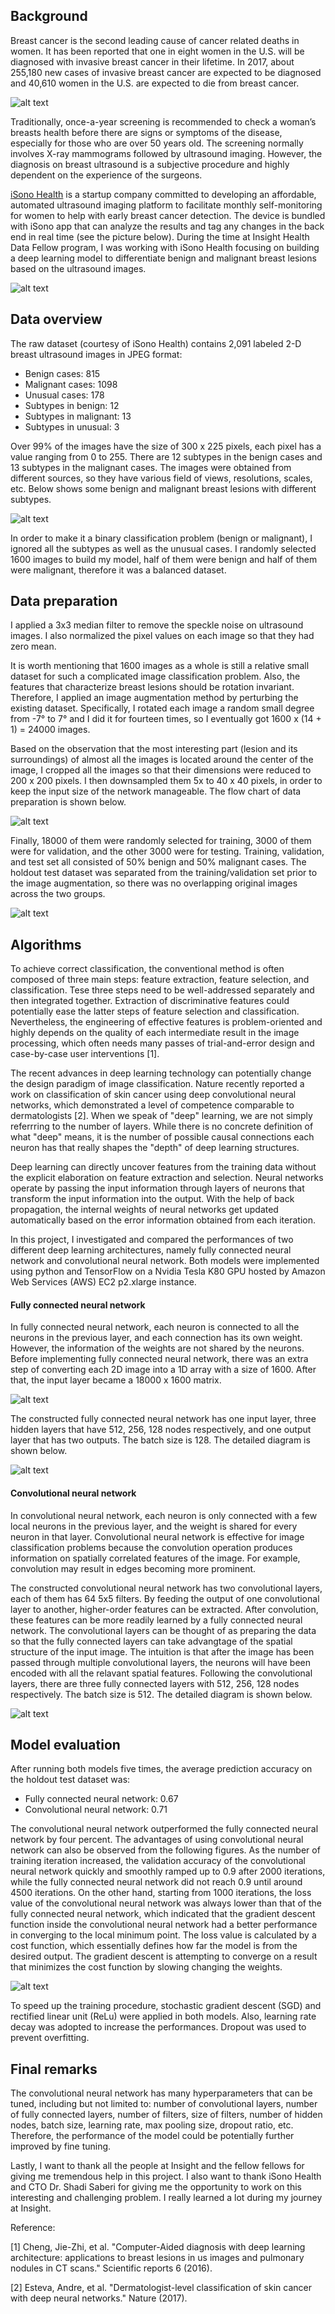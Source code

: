 ## Background

Breast cancer is the second leading cause of cancer related deaths in women. It has been reported that one in eight women in the U.S. will be diagnosed with invasive breast cancer in their lifetime. In 2017, about 255,180 new cases of invasive breast cancer are expected to be diagnosed and 40,610 women in the U.S. are expected to die from breast cancer.

![alt text](https://farm1.staticflickr.com/754/32555142611_c4f9e68617_b.jpg)

Traditionally, once-a-year screening is recommended to check a woman’s breasts health before there are signs or symptoms of the disease, especially for those who are over 50 years old. The screening normally involves X-ray mammograms followed by ultrasound imaging. However, the diagnosis on breast ultrasound is a subjective procedure and highly dependent on the experience of the surgeons. 

[iSono Health](http://www.isonohealth.com/) is a startup company committed to developing an affordable, automated ultrasound imaging platform to facilitate monthly self-monitoring for women to help with early breast cancer detection. The device is bundled with iSono app that can analyze the results and tag any changes in the back end in real time (see the picture below). During the time at Insight Health Data Fellow program, I was working with iSono Health focusing on building a deep learning model to differentiate benign and malignant breast lesions based on the ultrasound images.

![alt text](https://farm1.staticflickr.com/778/32518628362_5e8e668c23_b.jpg)

## Data overview 

The raw dataset (courtesy of iSono Health) contains 2,091 labeled 2-D breast ultrasound images in JPEG format:

- Benign cases: 815
- Malignant cases: 1098
- Unusual cases: 178
- Subtypes in benign: 12
- Subtypes in malignant: 13
- Subtypes in unusual: 3

Over 99% of the images have the size of 300 x 225 pixels, each pixel has a value ranging from 0 to 255. There are 12 subtypes in the benign cases and 13 subtypes in the malignant cases. The images were obtained from different sources, so they have various field of views, resolutions, scales, etc. Below shows some benign and malignant breast lesions with different subtypes.

![alt text](https://farm1.staticflickr.com/290/32292792970_224a161014_b.jpg)

In order to make it a binary classification problem (benign or malignant), I ignored all the subtypes as well as the unusual cases. I randomly selected 1600 images to build my model, half of them were benign and half of them were malignant, therefore it was a balanced dataset. 

## Data preparation

I applied a 3x3 median filter to remove the speckle noise on ultrasound images. I also normalized the pixel values on each image so that they had zero mean. 

It is worth mentioning that 1600 images as a whole is still a relative small dataset for such a complicated image classification problem. Also, the features that characterize breast lesions should be rotation invariant. Therefore, I applied an image augmentation method by perturbing the existing dataset. Specifically, I rotated each image a random small degree from -7° to 7° and I did it for fourteen times, so I eventually got 1600 x (14 + 1) = 24000 images. 

Based on the observation that the most interesting part (lesion and its surroundings) of almost all the images is located around the center of the image, I cropped all the images so that their dimensions were reduced to 200 x 200 pixels. I then downsampled them 5x to 40 x 40 pixels, in order to keep the input size of the network manageable. The flow chart of data preparation is shown below.

![alt text](https://farm1.staticflickr.com/460/31831625064_552f5abfd0_b.jpg)

Finally, 18000 of them were randomly selected for training, 3000 of them were for validation, and the other 3000 were for testing. Training, validation, and test set all consisted of 50% benign and 50% malignant cases. The holdout test dataset was separated from the training/validation set prior to the image augmentation, so there was no overlapping original images across the two groups.

![alt text](https://farm1.staticflickr.com/686/32631809276_9b69b5d9d9_b.jpg)

## Algorithms

To achieve correct classification, the conventional method is often composed of three main steps: feature extraction, feature selection, and classification. Tese three steps need to be well-addressed separately and then integrated together. Extraction of discriminative features could potentially ease the latter steps of feature selection and classification. Nevertheless, the engineering of effective features is problem-oriented and highly depends on the quality of each intermediate result in the image processing, which often needs many passes of trial-and-error design and case-by-case user interventions [1].

The recent advances in deep learning technology can potentially change the design paradigm of image classification. Nature recently reported a work on classification of skin cancer using deep convolutional neural networks, which demonstrated a level of competence comparable to dermatologists [2]. When we speak of "deep" learning, we are not simply referrring to the number of layers. While there is no concrete definition of what "deep" means, it is the number of possible causal connections each neuron has that really shapes the "depth" of deep learning structures.

Deep learning can directly uncover features from the training data without the explicit elaboration on feature extraction and selection. Neural networks operate by passing the input information through layers of neurons that transform the input information into the output. With the help of back propagation, the internal weights of neural networks get updated automatically based on the error information obtained from each iteration.

In this project, I investigated and compared the performances of two different deep learning architectures, namely fully connected neural network and convolutional neural network. Both models were implemented using python and TensorFlow on a Nvidia Tesla K80 GPU hosted by Amazon Web Services (AWS) EC2 p2.xlarge instance.

#### Fully connected neural network

In fully connected neural network, each neuron is connected to all the neurons in the previous layer, and each connection has its own weight. However, the information of the weights are not shared by the neurons. Before implementing fully connected neural network, there was an extra step of converting each 2D image into a 1D array with a size of 1600. After that, the input layer became a 18000 x 1600 matrix.

![alt text](https://farm1.staticflickr.com/319/31831201844_e63578572f_b.jpg)

The constructed fully connected neural network has one input layer, three hidden layers that have 512, 256, 128 nodes respectively, and one output layer that has two outputs. The batch size is 128. The detailed diagram is shown below.

![alt text](https://farm1.staticflickr.com/719/32521161552_0d397712a0_b.jpg)

#### Convolutional neural network

In convolutional neural network, each neuron is only connected with a few local neurons in the previous layer, and the weight is shared for every neuron in that layer. Convolutional neural network is effective for image classification problems because the convolution operation produces information on spatially correlated features of the image. For example, convolution may result in edges becoming more prominent.

The constructed convolutional neural network has two convolutional layers, each of them has 64 5x5 filters. By feeding the output of one convolutional layer to another, higher-order features can be extracted. After convolution, these features can be more readily learned by a fully connected neural network. The convolutional layers can be thought of as preparing the data so that the fully connected layers can take advangtage of the spatial structure of the input image. The intuition is that after the image has been passed through multiple convolutional layers, the neurons will have been encoded with all the relavant spatial features. Following the convolutional layers, there are three fully connected layers with 512, 256, 128 nodes respectively. The batch size is 512. The detailed diagram is shown below.

![alt text](https://farm1.staticflickr.com/335/32633875536_fc28e75933_b.jpg)

## Model evaluation

After running both models five times, the average prediction accuracy on the holdout test dataset was:

- Fully connected neural network: 0.67
- Convolutional neural network: 0.71

The convolutional neural network outperformed the fully connected neural network by four percent. The advantages of using convolutional neural network can also be observed from the following figures. As the number of training iteration increased, the validation accuracy of the convolutional neural network quickly and smoothly ramped up to 0.9 after 2000 iterations, while the fully connected neural network did not reach 0.9 until around 4500 iterations. On the other hand, starting from 1000 iterations, the loss value of the convolutional neural network was always lower than that of the fully connected neural network, which indicated that the gradient descent function inside the convolutional neural network had a better performance in converging to the local minimum point. The loss value is calculated by a cost function, which essentially defines how far the model is from the desired output. The gradient descent is attempting to converge on a result that minimizes the cost function by slowing changing the weights.

![alt text](https://farm1.staticflickr.com/419/32636736206_530ea9f1c9_b.jpg)

To speed up the training procedure, stochastic gradient descent (SGD) and rectified linear unit (ReLu) were applied in both models. Also, learning rate decay was adopted to increase the performances. Dropout was used to prevent overfitting.

## Final remarks

The convolutional neural network has many hyperparameters that can be tuned, including but not limited to: number of convolutional layers, number of fully connected layers, number of filters, size of filters, number of hidden nodes, batch size, learning rate, max pooling size, dropout ratio, etc. Therefore, the performance of the model could be potentially further improved by fine tuning. 

Lastly, I want to thank all the people at Insight and the fellow fellows for giving me tremendous help in this project. I also want to thank iSono Health and CTO Dr. Shadi Saberi for giving me the opportunity to work on this interesting and challenging problem. I really learned a lot during my journey at Insight.




Reference: 

[1] Cheng, Jie-Zhi, et al. "Computer-Aided diagnosis with deep learning architecture: applications to breast lesions in us images and pulmonary nodules in CT scans." Scientific reports 6 (2016).

[2] Esteva, Andre, et al. "Dermatologist-level classification of skin cancer with deep neural networks." Nature (2017).
